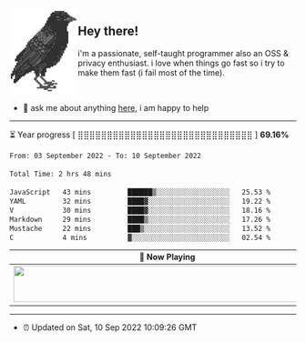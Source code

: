 <img align="left" src="assets/birb.png">

## Hey there!

i'm a passionate, self-taught programmer also an OSS & privacy enthusiast. i love when things go fast so i try to make them fast (i fail most of the time). 

</br>

- 💬 ask me about anything [here](https://github.com/aunsigned/aunsigned/issues), i am happy to help

---

⏳ Year progress [ ⣿⣿⣿⣿⣿⣿⣿⣿⣿⣿⣿⣿⣿⣿⣿⣿⣿⣿⣿⣿⣿⣿⣿⣿⣿⣿⣿⣿⣿⣿ ] **69.16%**

<!--START_SECTION:waka-->

```text
From: 03 September 2022 - To: 10 September 2022

Total Time: 2 hrs 48 mins

JavaScript   43 mins         ██████▒░░░░░░░░░░░░░░░░░░   25.53 %
YAML         32 mins         ████▓░░░░░░░░░░░░░░░░░░░░   19.22 %
V            30 mins         ████▓░░░░░░░░░░░░░░░░░░░░   18.16 %
Markdown     29 mins         ████▒░░░░░░░░░░░░░░░░░░░░   17.26 %
Mustache     22 mins         ███▒░░░░░░░░░░░░░░░░░░░░░   13.52 %
C            4 mins          ▓░░░░░░░░░░░░░░░░░░░░░░░░   02.54 %
```

<!--END_SECTION:waka-->

| 🎵 Now Playing                                                                                                                 |
| ------------------------------------------------------------------------------------------------------------------------------ |
| <a href="https://status.nmoo.dev/now-playing?open"><img src="https://status.nmoo.dev/now-playing" width="540" height="64"></a> |

---

- ⏰ Updated on Sat, 10 Sep 2022 10:09:26 GMT